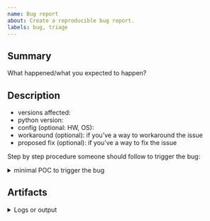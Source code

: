 ```yaml
---
name: Bug report
about: Create a reproducible bug report.
labels: bug, triage
---
```


## Summary

What happened/what you expected to happen?

## Description

- versions affected:
- python version:
- config (optional: HW, OS):
- workaround (optional): if you’ve a way to workaround the issue
- proposed fix (optional): if you’ve a way to fix the issue

Step by step procedure someone should follow to trigger the bug:

<details><summary>minimal POC to trigger the bug</summary>
<p>

```python
print("Minimal POC to reproduce the bug")
```

</p>
</details>

## Artifacts

<details><summary>Logs or output</summary>
<p>

```console
```

</p>
</details>
